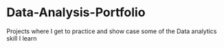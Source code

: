 # Data-Analysis-Portfolio

Projects where I get to practice and show case some of the Data analytics skill I learn

